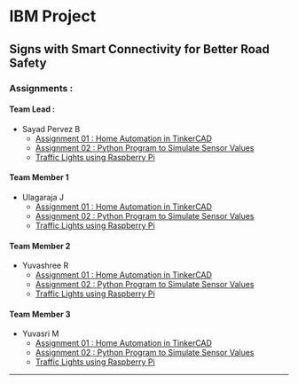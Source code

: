 # IBM Project

## Signs with Smart Connectivity for Better Road Safety

### Assignments :

#### Team Lead :
- Sayad Pervez B
    - [Assignment 01 : Home Automation in TinkerCAD](./Assignments/Team%20Lead/Assignment-01/Readme.md)
    - [Assignment 02 : Python Program to Simulate Sensor Values](./Assignments/Team%20Lead/Assignment-02/Readme.md)
    - [Traffic Lights using Raspberry Pi](./Assignments/Team%20Lead/Assignment-03/Readme.md)
#### Team Member 1
- Ulagaraja J
    - [Assignment 01 : Home Automation in TinkerCAD](./Assignments/Team%20Member%201/Assignment-01/Readme.md)
    - [Assignment 02 : Python Program to Simulate Sensor Values](./Assignments/Team%20Member%201/Assignment-02/Readme.md)
    - [Traffic Lights using Raspberry Pi](./Assignments/Team%20Member%201/Assignment-03/Readme.md)
#### Team Member 2
- Yuvashree R
    - [Assignment 01 : Home Automation in TinkerCAD](./Assignments/Team%20Member%202/Assignment-01/Readme.md)
    - [Assignment 02 : Python Program to Simulate Sensor Values](./Assignments/Team%20Member%202/Assignment-02/Readme.md)
    - [Traffic Lights using Raspberry Pi](./Assignments/Team%20Member%202/Assignment-03/Readme.md)
#### Team Member 3
- Yuvasri M
    - [Assignment 01 : Home Automation in TinkerCAD](./Assignments/Team%20Member%203/Assignment-01/Readme.md)
    - [Assignment 02 : Python Program to Simulate Sensor Values](./Assignments/Team%20Member%203/Assignment-02/Readme.md)
    - [Traffic Lights using Raspberry Pi](./Assignments/Team%20Member%203/Assignment-03/Readme.md)

---

### Project Design & Planning :
- Ideation Phase
    - [Empathy Map](./Project%20Design%20%26%20Planning/Ideation%20Phase/Empathy%20Map.pdf)
    - [Literature Survey](./Project%20Design%20%26%20Planning/Ideation%20Phase/Literature%20Survey.pdf)
    - [Ideation](./Project%20Design%20%26%20Planning/Ideation%20Phase/Ideation.pdf)
- Project Design Phase 1
- Project Design Phase 2
- Project Planning